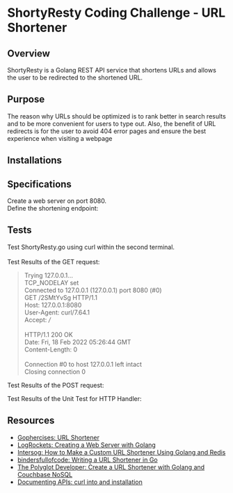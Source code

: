 # ShortyResty Coding Challenge - URL Shortener

## Overview
ShortyResty is a Golang REST API service that shortens URLs and allows the user to be redirected to the shortened URL.

## Purpose
The reason why URLs should be optimized is to rank better in search results and to be more convenient for users to type out. Also, the benefit of URL redirects is for the user to avoid 404 error pages and ensure the best experience when visiting a webpage

## Installations

## Specifications
Create a web server on port 8080. <br>
Define the shortening endpoint:<br>

## Tests
Test ShortyResty.go using curl within the second terminal. <br>
<br>
Test Results of the GET request:

>    Trying 127.0.0.1... <br>
>  TCP_NODELAY set<br>
>  Connected to 127.0.0.1 (127.0.0.1) port 8080 (#0)<br>
>  GET /2SMtYvSg HTTP/1.1<br>
>  Host: 127.0.0.1:8080<br>
>  User-Agent: curl/7.64.1<br>
>  Accept: */*<br>
>  <br>
>  HTTP/1.1 200 OK<br>
>  Date: Fri, 18 Feb 2022 05:26:44 GMT<br>
>  Content-Length: 0<br>
>  <br>
>  Connection #0 to host 127.0.0.1 left intact<br>
>  Closing connection 0<br>
>  
Test Results of the POST request:

Test Results of the Unit Test for HTTP Handler:


## Resources
* [Gophercises: URL Shortener](https://gophercises.com/)<br>
* [LogRockets: Creating a Web Server with Golang](https://blog.logrocket.com/creating-a-web-server-with-golang/)<br>
* [Intersog: How to Make a Custom URL Shortener Using Golang and Redis](https://intersog.com/blog/how-to-write-a-custom-url-shortener-using-golang-and-redis/)<br>
* [bindersfullofcode: Writing a URL Shortener in Go](http://bindersfullofcode.com/2019/02/12/golang-url-shortener.html)<br>
* [The Polyglot Developer: Create a URL Shortener with Golang and Couchbase NoSQL](https://www.youtube.com/watch?v=OVBvOuxbpHA)<br>
* [Documenting APIs: curl into and installation](https://idratherbewriting.com/learnapidoc/docapis_install_curl.html)
